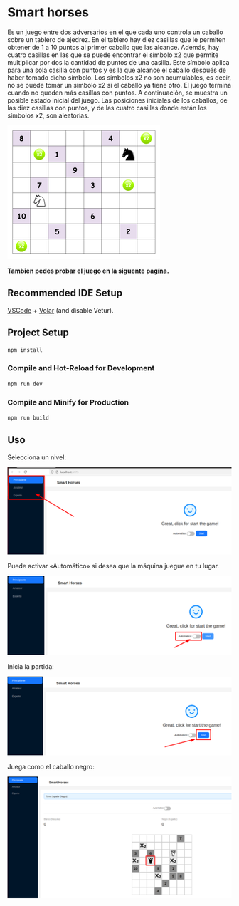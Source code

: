 # Smart horses

Es un juego entre dos adversarios en el que cada uno controla un caballo
sobre un tablero de ajedrez. En el tablero hay diez casillas que le permiten obtener de 1 a 10
puntos al primer caballo que las alcance. Además, hay cuatro casillas en las que se puede
encontrar el símbolo x2 que permite multiplicar por dos la cantidad de puntos de una casilla.
Este símbolo aplica para una sola casilla con puntos y es la que alcance el caballo después de
haber tomado dicho símbolo. Los símbolos x2 no son acumulables, es decir, no se puede tomar
un símbolo x2 si el caballo ya tiene otro. El juego termina cuando no queden más casillas con
puntos. A continuación, se muestra un posible estado inicial del juego. Las posiciones iniciales
de los caballos, de las diez casillas con puntos, y de las cuatro casillas donde están los símbolos
x2, son aleatorias.

![Map](./imgs/map.png)

**Tambien pedes probar el juego en la siguente [pagína](https://smart-horses.fshll.com/).**

## Recommended IDE Setup

[VSCode](https://code.visualstudio.com/) + [Volar](https://marketplace.visualstudio.com/items?itemName=Vue.volar) (and disable Vetur).

## Project Setup

```sh
npm install
```

### Compile and Hot-Reload for Development

```sh
npm run dev
```

### Compile and Minify for Production

```sh
npm run build
```

## Uso

Selecciona un nivel:

![Level](./imgs/level.png)

Puede activar «Automático» si desea que la máquina juegue en tu lugar.

![Autimatic](./imgs/automatic.png)

Inicia la partida:

![Start](./imgs/start.png)

Juega como el caballo negro:

![PLay](./imgs/play.png)
